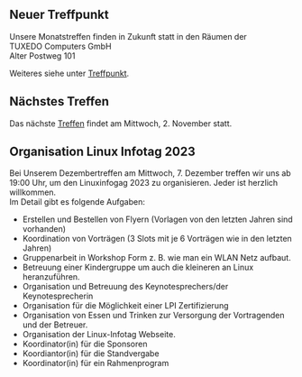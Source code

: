 ## Neuer Treffpunkt

Unsere Monatstreffen finden in Zukunft statt in den Räumen der  
TUXEDO Computers GmbH  
Alter Postweg 101  

Weiteres siehe unter [Treffpunkt](/Treffen/Treffpunkt/).

## Nächstes Treffen
Das nächste [Treffen](/Treffen/Termine/11_2022/) findet am Mittwoch, 2. November statt.

## Organisation Linux Infotag 2023
Bei Unserem Dezembertreffen am Mittwoch, 7. Dezember treffen wir uns ab 19:00 Uhr,
um den Linuxinfogag 2023 zu organisieren. Jeder ist herzlich willkommen.  
Im Detail gibt es folgende Aufgaben:
* Erstellen und Bestellen von Flyern (Vorlagen von den letzten Jahren sind vorhanden)
* Koordination von Vorträgen (3 Slots mit je 6 Vorträgen wie in den letzten Jahren)
* Gruppenarbeit in Workshop Form z. B. wie man ein WLAN Netz aufbaut.
* Betreuung einer Kindergruppe um auch die kleineren an Linux heranzuführen.
* Organisation und Betreuung des Keynotesprechers/der Keynotesprecherin
* Organisation für die Möglichkeit einer LPI Zertifizierung
* Organisation von Essen und Trinken zur Versorgung der Vortragenden und der Betreuer.
* Organisation der Linux-Infotag Webseite.
* Koordinator(in) für die Sponsoren
* Koordiantor(in) für die Standvergabe
* Koordinator(in) für ein Rahmenprogram



